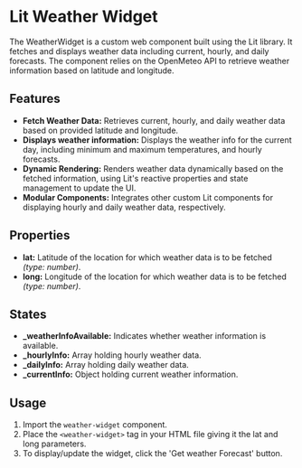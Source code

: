 # Lit Weather Widget

The WeatherWidget is a custom web component built using the Lit library. It fetches and displays weather data including current, hourly, and daily forecasts. The component relies on the OpenMeteo API to retrieve weather information based on latitude and longitude.

## Features

- **Fetch Weather Data:** Retrieves current, hourly, and daily weather data based on provided latitude and longitude.
- **Displays weather information:** Displays the weather info for the current day, including minimum and maximum temperatures, and hourly forecasts.
- **Dynamic Rendering:** Renders weather data dynamically based on the fetched information, using Lit's reactive properties and state management to update the UI.
- **Modular Components:** Integrates other custom Lit components for displaying hourly and daily weather data, respectively.

## Properties

- **lat:** Latitude of the location for which weather data is to be fetched *(type: number)*.
- **long:** Longitude of the location for which weather data is to be fetched *(type: number)*.

## States

- **_weatherInfoAvailable:** Indicates whether weather information is available.
- **_hourlyInfo:** Array holding hourly weather data.
- **_dailyInfo:** Array holding daily weather data.
- **_currentInfo:** Object holding current weather information.

## Usage

1. Import the `weather-widget` component.
2. Place the `<weather-widget>` tag in your HTML file giving it the lat and long parameters.
3. To display/update the widget, click the 'Get weather Forecast' button.

 
